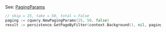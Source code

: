 
See: [PagingParams](../../../toolkit_api/golang/data/query/paging_params/)

```go
// skip = 25, take = 50, total = False
paging := cquery.NewPagingParams(25, 50, false)
result := persistence.GetPageByFilter(context.Background(), nil, paging)
```
